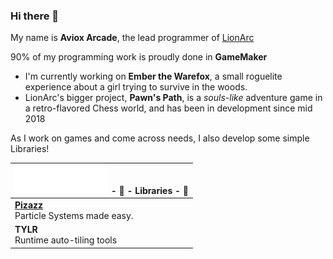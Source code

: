 ### Hi there 👋
My name is **Aviox Arcade**, the lead programmer of [LionArc](https://lionarc.itch.io/)

90% of my programming work is proudly done in **GameMaker**

- I'm currently working on **Ember the Warefox**, a small roguelite experience about a girl trying to survive in the woods.
- LionArc's bigger project, **Pawn's Path**, is a *souls-like* adventure game in a retro-flavored Chess world, and has been in development since mid 2018

As I work on games and come across needs, I also develop some simple Libraries!

|<img src = "GameMaker_Logo_WhiteTransparent_small.png" height=45px> - 📕 - **Libraries** - 📗|
|---|
|[**Pizazz**](https://github.com/AvioxArcade/Pizazz)<br>Particle Systems made easy. 
| **TYLR**<br>Runtime auto-tiling tools |

<!--
**AvioxArcade/AvioxArcade** is a ✨ _special_ ✨ repository because its `README.md` (this file) appears on your GitHub profile.

Here are some ideas to get you started:

- 🔭 I’m currently working on ...
- 🌱 I’m currently learning ...
- 👯 I’m looking to collaborate on ...
- 🤔 I’m looking for help with ...
- 💬 Ask me about ...
- 📫 How to reach me: ...
- 😄 Pronouns: ...
- ⚡ Fun fact: ...
-->
